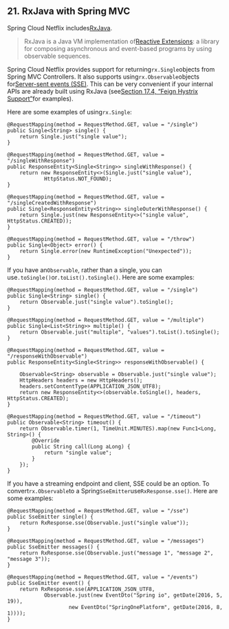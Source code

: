 ## 21. RxJava with Spring MVC

Spring Cloud Netflix includes[RxJava](https://github.com/ReactiveX/RxJava).

> RxJava is a Java VM implementation of[Reactive Extensions](http://reactivex.io/): a library for composing asynchronous and event-based programs by using observable sequences.

Spring Cloud Netflix provides support for returning`rx.Single`objects from Spring MVC Controllers. It also supports using`rx.Observable`objects for[Server-sent events \(SSE\)](https://en.wikipedia.org/wiki/Server-sent_events). This can be very convenient if your internal APIs are already built using RxJava \(see[Section 17.4, “Feign Hystrix Support”](https://cloud.spring.io/spring-cloud-static/Dalston.SR4/multi/multi_spring-cloud-feign.html#spring-cloud-feign-hystrix)for examples\).

Here are some examples of using`rx.Single`:

    @RequestMapping(method = RequestMethod.GET, value = "/single")
    public Single<String> single() {
        return Single.just("single value");
    }
    
    @RequestMapping(method = RequestMethod.GET, value = "/singleWithResponse")
    public ResponseEntity<Single<String>> singleWithResponse() {
        return new ResponseEntity<>(Single.just("single value"),
                HttpStatus.NOT_FOUND);
    }
    
    @RequestMapping(method = RequestMethod.GET, value = "/singleCreatedWithResponse")
    public Single<ResponseEntity<String>> singleOuterWithResponse() {
        return Single.just(new ResponseEntity<>("single value", HttpStatus.CREATED));
    }
    
    @RequestMapping(method = RequestMethod.GET, value = "/throw")
    public Single<Object> error() {
        return Single.error(new RuntimeException("Unexpected"));
    }
    

If you have an`Observable`, rather than a single, you can use`.toSingle()`or`.toList().toSingle()`. Here are some examples:

    @RequestMapping(method = RequestMethod.GET, value = "/single")
    public Single<String> single() {
        return Observable.just("single value").toSingle();
    }
    
    @RequestMapping(method = RequestMethod.GET, value = "/multiple")
    public Single<List<String>> multiple() {
        return Observable.just("multiple", "values").toList().toSingle();
    }
    
    @RequestMapping(method = RequestMethod.GET, value = "/responseWithObservable")
    public ResponseEntity<Single<String>> responseWithObservable() {
    
        Observable<String> observable = Observable.just("single value");
        HttpHeaders headers = new HttpHeaders();
        headers.setContentType(APPLICATION_JSON_UTF8);
        return new ResponseEntity<>(observable.toSingle(), headers, HttpStatus.CREATED);
    }
    
    @RequestMapping(method = RequestMethod.GET, value = "/timeout")
    public Observable<String> timeout() {
        return Observable.timer(1, TimeUnit.MINUTES).map(new Func1<Long, String>() {
            @Override
            public String call(Long aLong) {
                return "single value";
            }
        });
    }
    

If you have a streaming endpoint and client, SSE could be an option. To convert`rx.Observable`to a Spring`SseEmitter`use`RxResponse.sse()`. Here are some examples:

    @RequestMapping(method = RequestMethod.GET, value = "/sse")
    public SseEmitter single() {
        return RxResponse.sse(Observable.just("single value"));
    }
    
    @RequestMapping(method = RequestMethod.GET, value = "/messages")
    public SseEmitter messages() {
        return RxResponse.sse(Observable.just("message 1", "message 2", "message 3"));
    }
    
    @RequestMapping(method = RequestMethod.GET, value = "/events")
    public SseEmitter event() {
        return RxResponse.sse(APPLICATION_JSON_UTF8,
                Observable.just(new EventDto("Spring io", getDate(2016, 5, 19)),
                        new EventDto("SpringOnePlatform", getDate(2016, 8, 1))));
    }